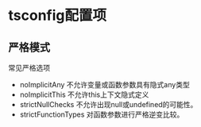 # tsconfig配置项


## 严格模式
常见严格选项
- noImplicitAny	       不允许变量或函数参数具有隐式any类型
- noImplicitThis	   不允许this上下文隐式定义
- strictNullChecks     不允许出现null或undefined的可能性。
- strictFunctionTypes  对函数参数进行严格逆变比较。